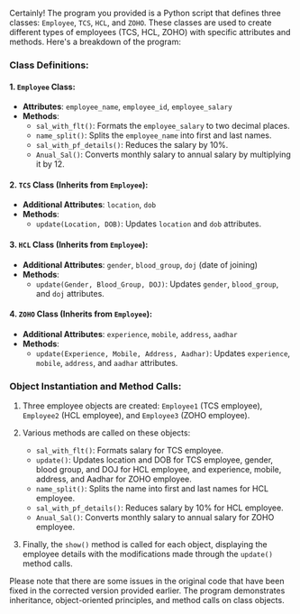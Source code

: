

















Certainly! The program you provided is a Python script that defines three classes: `Employee`, `TCS`, `HCL`, and `ZOHO`. These classes are used to create different types of employees (TCS, HCL, ZOHO) with specific attributes and methods. Here's a breakdown of the program:

### Class Definitions:

#### 1. `Employee` Class:
- **Attributes**: `employee_name`, `employee_id`, `employee_salary`
- **Methods**:
    - `sal_with_flt()`: Formats the `employee_salary` to two decimal places.
    - `name_split()`: Splits the `employee_name` into first and last names.
    - `sal_with_pf_details()`: Reduces the salary by 10%.
    - `Anual_Sal()`: Converts monthly salary to annual salary by multiplying it by 12.

#### 2. `TCS` Class (Inherits from `Employee`):
- **Additional Attributes**: `location`, `dob`
- **Methods**:
    - `update(Location, DOB)`: Updates `location` and `dob` attributes.

#### 3. `HCL` Class (Inherits from `Employee`):
- **Additional Attributes**: `gender`, `blood_group`, `doj` (date of joining)
- **Methods**:
    - `update(Gender, Blood_Group, DOJ)`: Updates `gender`, `blood_group`, and `doj` attributes.

#### 4. `ZOHO` Class (Inherits from `Employee`):
- **Additional Attributes**: `experience`, `mobile`, `address`, `aadhar`
- **Methods**:
    - `update(Experience, Mobile, Address, Aadhar)`: Updates `experience`, `mobile`, `address`, and `aadhar` attributes.

### Object Instantiation and Method Calls:
1. Three employee objects are created: `Employee1` (TCS employee), `Employee2` (HCL employee), and `Employee3` (ZOHO employee).

2. Various methods are called on these objects:
    - `sal_with_flt()`: Formats salary for TCS employee.
    - `update()`: Updates location and DOB for TCS employee, gender, blood group, and DOJ for HCL employee, and experience, mobile, address, and Aadhar for ZOHO employee.
    - `name_split()`: Splits the name into first and last names for HCL employee.
    - `sal_with_pf_details()`: Reduces salary by 10% for HCL employee.
    - `Anual_Sal()`: Converts monthly salary to annual salary for ZOHO employee.

3. Finally, the `show()` method is called for each object, displaying the employee details with the modifications made through the `update()` method calls.

Please note that there are some issues in the original code that have been fixed in the corrected version provided earlier. The program demonstrates inheritance, object-oriented principles, and method calls on class objects.
